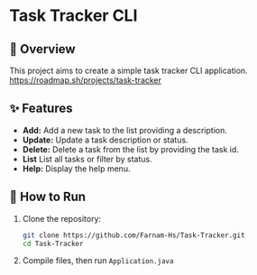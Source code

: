 # Task Tracker CLI

## 🎯 Overview
This project aims to create a simple task tracker CLI application.
https://roadmap.sh/projects/task-tracker

## ✨ Features
- **Add:** Add a new task to the list providing a description.
- **Update:** Update a task description or status.
- **Delete:** Delete a task from the list by providing the task id.
- **List** List all tasks or filter by status.
- **Help:** Display the help menu.

## 🚀 How to Run
1. Clone the repository:

    ```bash
    git clone https://github.com/Farnam-Hs/Task-Tracker.git
    cd Task-Tracker
    ```

2. Compile files, then run `Application.java`
